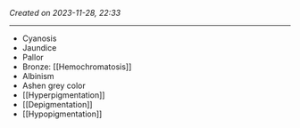 *Created on 2023-11-28, 22:33* 

---
- Cyanosis
- Jaundice
- Pallor
- Bronze: [[Hemochromatosis]] 
- Albinism
- Ashen grey color
- [[Hyperpigmentation]]
- [[Depigmentation]]
- [[Hypopigmentation]] 